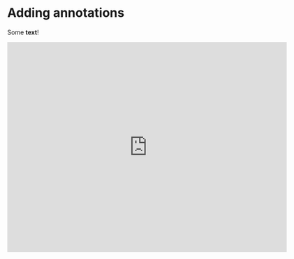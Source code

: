 # Adding annotations

Some **text**!

<iframe
    width="640"
    height="480"
    src="https://www.youtube.com/embed/B3dyy7go-aU"
    frameborder="0"
    allow="autoplay; encrypted-media"
    allowfullscreen
>
</iframe>
